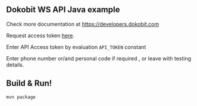 Dokobit WS API Java example
------

Check more documentation at https://developers.dokobit.com

Request access token [here](https://www.dokobit.com/developers/request-token).

Enter API Access token by evaluation `API_TOKEN` constant

Enter phone number or/and personal code if required , or leave with testing details. 

Build & Run!
------
`mvn package`
